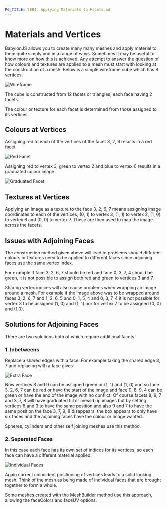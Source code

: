```yaml
---
PG_TITLE: 3004. Applying Materials to Facets.md
---
```


# Materials and Vertices

BabylonJS allows you to create many many meshes and apply material to them quite simply and in a range of ways. 
Sometimes it may be useful to know more on how this is achieved. Any attempt to answer the question of how colours and textures are applied to a mesh must start with looking at the construction of a mesh.
Below is a simple wireframe cube which has 8 vertices.

![Wireframe](/img/box1.jpg)

The cube is constructed from 12 facets or triangles, each face having 2 facets.

The colour or texture for each facet is determined from those assigned to its vertices.

## Colours at Vertices

Assigning red to each of the vertices of the facet 3, 2, 6 results in a red facet

![Red Facet](/img/redVert.jpg)

Assigning red to vertex 3, green to vertex 2 and blue to vertex 6 results in a graduated colour image

![Graduated Facet](/img/gradVert.jpg)

## Textures at Vertices

Applying an image as a texture to the face 3, 2, 6, 7 means assigning image 
coordinates to each of the vertices; (0, 1) to vertex 3, (1, 1) to vertex 2, (1, 0) to vertex 6 and (0, 0) to vertex 7. 
These are then used to map the image across the facets.

## Issues with Adjoining Faces

The construction method given above will lead to problems should different colours or textures need to be applied to different faces 
since adjoining faces use the same vertex index. 

For example if face 3, 2, 6, 7 should be red and face 0, 3, 7, 4 should be green, it is not possible to assign both red and green to vertices 3 and 7.

Sharing vertex indices will also cause problems when wrapping an image around a mesh. For example if the image above was to be wrapped around faces 3, 2, 6, 7 and 1, 2, 6, 5
and 0, 1, 5, 4 and 0, 3, 7, 4 it is not possible for vertex 3 to be assigned (1, 0) and (1, 1) nor for vertex 7 to be assigned (0, 0) and (1,0).

## Solutions for Adjoining Faces

There are two solutions both of which require additional facets.

### 1. Inbetweens

Replace a shared edges with a face. For example taking the shared edge 3, 7 and replacing with a face gives

![Extra Face](/img/box2.jpg)

Now vertices 8 and 9 can be assigned green or (1, 1) and (1, 0) and so face 3, 2, 6, 7 can be red or have the start of the image and face 0, 8, 9, 4 can be green or have the end of the image with no conflict. 
Of course facets 8, 9, 7 and 3, 7, 8 will have graduated fill or messd up images but by setting vertices 8 and 3 to have the same position and also 9 and 7 to have the same position 
the face 3, 7, 9, 8 disappears, the box appears to only have six faces and the adjoining faces have the colour or image wanted. 

Spheres, cylinders and other self joining meshes use this method.

### 2. Seperated Faces

In this case each face has its own set of indices for its vertices, so each face can have a different material applied. 

![Individual Faces](/img/box3.jpg)

Again correct coincident positioning of vertices leads to a solid looking mesh. Think of the mesh as being made of individual faces that are brought together to form a whole.

Some meshes created with the MeshBuilder method use this approach, allowing the faceColors and faceUV options.

  
    
